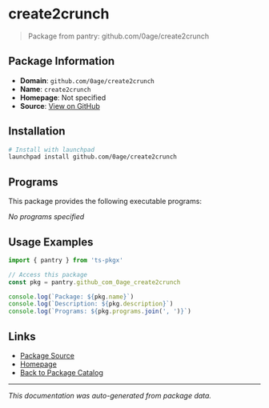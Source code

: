 # create2crunch

> Package from pantry: github.com/0age/create2crunch

## Package Information

- **Domain**: `github.com/0age/create2crunch`
- **Name**: `create2crunch`
- **Homepage**: Not specified
- **Source**: [View on GitHub](https://github.com/pkgxdev/pantry/tree/main/projects/github.com/0age/create2crunch/package.yml)

## Installation

```bash
# Install with launchpad
launchpad install github.com/0age/create2crunch
```

## Programs

This package provides the following executable programs:

*No programs specified*

## Usage Examples

```typescript
import { pantry } from 'ts-pkgx'

// Access this package
const pkg = pantry.github_com_0age_create2crunch

console.log(`Package: ${pkg.name}`)
console.log(`Description: ${pkg.description}`)
console.log(`Programs: ${pkg.programs.join(', ')}`)
```

## Links

- [Package Source](https://github.com/pkgxdev/pantry/tree/main/projects/github.com/0age/create2crunch/package.yml)
- [Homepage](#)
- [Back to Package Catalog](../package-catalog.md)

---

*This documentation was auto-generated from package data.*

